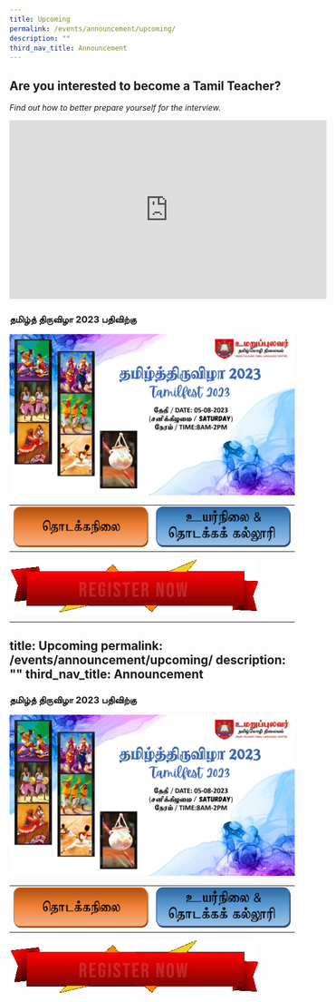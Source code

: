 ```yaml
---
title: Upcoming
permalink: /events/announcement/upcoming/
description: ""
third_nav_title: Announcement
---
```

## Are you interested to become a Tamil Teacher?

*Find out how to better prepare yourself for the interview.*

  <div class="content">
       <iframe width="560" height="315" src="https://www.youtube.com/embed/4Gnr6lsxcN8?controls=0" title="YouTube video player" frameborder="0" allow="accelerometer; autoplay; clipboard-write; encrypted-media; gyroscope; picture-in-picture; web-share" allowfullscreen=""></iframe>
				</div>

### தமிழ்த் திருவிழா 2023 பதிவிற்கு

<img alt="" src="/images/Tamilfest2023/testing3.jpg">

|   |   |
|---|---|
|  <a target="blank" href="https://form.gov.sg/6493d392e9e46200116b68d1"><img src="/images/Tamilfest2023/primary.png"> </a> | <a target="blank" href="https://form.gov.sg/6493dec5e3562000126d80f6"><img src="/images/Tamilfest2023/secondary.png"> </a>  |

![](/images/Igfb/untitled4.gif)









---
title: Upcoming
permalink: /events/announcement/upcoming/
description: ""
third_nav_title: Announcement
---
### தமிழ்த் திருவிழா 2023 பதிவிற்கு

<img alt="" src="/images/Tamilfest2023/testing3.jpg">

|   |   |
|---|---|
|  <a target="blank" href="https://form.gov.sg/6493d392e9e46200116b68d1"><img src="/images/Tamilfest2023/primary.png"> </a> | <a target="blank" href="https://form.gov.sg/6493dec5e3562000126d80f6"><img src="/images/Tamilfest2023/secondary.png"> </a>  |

![](/images/Igfb/untitled4.gif)

